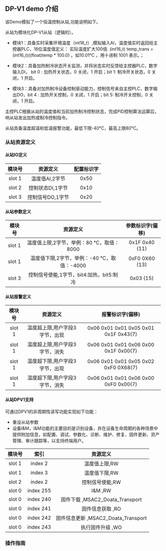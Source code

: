 ## DP-V1 demo 介绍

该Demo模拟了一个恒温控制从站,功能说明如下。

从站为模块化DP-V1从站（逻辑的）。

- 模块1：具备实时采集环境温度（int16_t）,模拟输入AI，温度值实时返回给主控器PLC，16位温度值定义： 实际温度扩大100倍. (int16_t) temp_trans =  (int16_t)((float)temp * 100.0) 。如10.01℃ ，用十进制 1001 表示。；

- 模块2：具备加热制冷状态开关监测，并将状态实时反馈给主控器PLC，数字输入DI， bit 0 : 加热开关状态，0 关闭，1 开启；bit 1: 制冷开关状态，0 关闭，1 开启。

- 模块3：具备对加热制冷设备控制驱动能力，控制信号来自主控PLC，数字输出DO，bit 4 : 加热开关控制，0 关闭，1 开启；bit 5: 制冷开关控制，0 关闭，1 开启。

主控PLC根据从站的温度值和当前加热制冷控制状态，完成PID控制算法运算后，响从站发出加热或制冷控制指令。

从站具备温度超温和低温报警功能，最低下限-40℃，最高上限80℃。

### 从站资源定义

#### 从站IO定义

 | 模块号   | 资源定义          | 配置标识字 |
 | :----:  | :----:            | :----:    |
 | slot 1  | 温度值AI,2字节    | 0x50 |
 | slot 2  | 控制状态DI,1字节  | 0x10 |
 | slot 3  | 控制信号DO,1字节  | 0x20 |

#### 从站参数定义

 | 模块号   | 资源定义                                      | 参数标识字(偏移)     |
 | :----:  | :----:                                        | :----:     |
 | slot 1  | 温度值上限,2字节，举例：80 ℃，取值：8000       | 0x1F 0x40 (11)      |  
 | slot 1  | 温度值下限,2字节，举例：-40 ℃，取值：-4000     | 0xF0 0X60 (13)      |
 | slot 3  | 控制信号使能,1字节，bit4:加热，bit5:制冷        | 0x03      (15)      |

#### 从站报警定义

 | 模块号   | 资源定义                                | 报警标识字(偏移)                  |
 | :----:  | :----:                                  | :----:                           |
 | slot 1  | 温度超上限,用户字段3字节，出现            | 0x06  0x01 0x01 0x05 0x01 0x1F 0x43(7)| 
 | slot 1  | 温度超上限,用户字段3字节，消失            | 0x06  0x01 0x01 0x06 0x00 0x1F 0x00(7)|
 | slot 1  | 温度超下限,用户字段3字节，出现            | 0x06  0x01 0x01 0x05 0x02 0xF0 0X68(7)| 
 | slot 1  | 温度超下限,用户字段3字节，消失            | 0x06  0x01 0x01 0x06 0x00 0xF0 0x00(7)| 

#### 从站DPV1支持
 可通过DPV1的非周期性读写功能实现如下功能：
 - 重设从站参数
 - 设备I&M，I&M功能的主要目的是识别设备，并在设备生命周期的各种场景中提供附加信息，如配置、调试、参数化、诊断、维护、修复、固件更新、资产管理、审计跟踪等，以支持终端用户。

 | 模块号   |  索引    | 资源定义               |
 | :----:  |  :----:  |:----:                  |
 | slot 1  |  index 2 | 温度值上限,RW           |
 | slot 1  |  index 3 | 温度值下限,RW           | 
 | slot 2  |  index 2 | 控制信号使能,RW         |  
 | slot 0  |index 255 | I&M ,RW                |
 | slot 0  |index 240 | 固件下载 ,MSAC2_Doata_Transport |
 | slot 0  |index 241 | 固件信息获取 ,RO |
 | slot 0  |index 242 | 固件信息更新 ,MSAC2_Doata_Transport |
 | slot 0  |index 243 | 执行固件升级 ,WO |
 
### 操作指南
